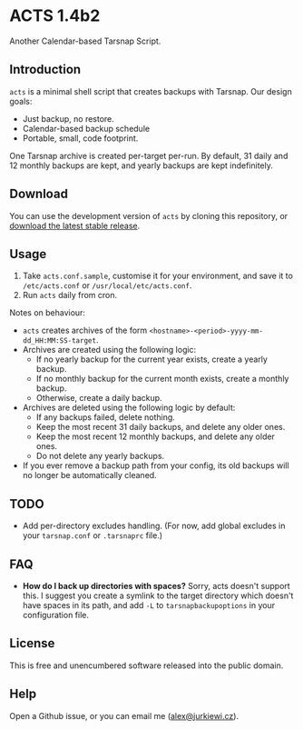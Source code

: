 ACTS 1.4b2
==========

Another Calendar-based Tarsnap Script.

Introduction
------------

`acts` is a minimal shell script that creates backups with Tarsnap. Our
design goals:

-   Just backup, no restore.
-   Calendar-based backup schedule
-   Portable, small, code footprint.

One Tarsnap archive is created per-target per-run. By default,
31 daily and 12 monthly backups are kept, and yearly backups are
kept indefinitely.

Download
--------

You can use the development version of `acts` by cloning this
repository, or [download the latest stable
release](https://github.com/alexjurkiewicz/acts/releases/).

Usage
-----

1.  Take `acts.conf.sample`, customise it for your environment, and save
    it to `/etc/acts.conf` or `/usr/local/etc/acts.conf`.
2.  Run `acts` daily from cron.

Notes on behaviour:

-   `acts` creates archives of the form
    `<hostname>-<period>-yyyy-mm-dd_HH:MM:SS-target`.
-   Archives are created using the following logic:
    -   If no yearly backup for the current year exists, create a yearly
        backup.
    -   If no monthly backup for the current month exists, create a
        monthly backup.
    -   Otherwise, create a daily backup.
-   Archives are deleted using the following logic by default:
    -   If any backups failed, delete nothing.
    -   Keep the most recent 31 daily backups, and delete any older
        ones.
    -   Keep the most recent 12 monthly backups, and delete any older
        ones.
    -   Do not delete any yearly backups.
-   If you ever remove a backup path from your config, its old backups will no longer be automatically cleaned.

TODO
----

-   Add per-directory excludes handling. (For now, add global excludes
    in your `tarsnap.conf` or `.tarsnaprc` file.)

FAQ
---

* **How do I back up directories with spaces?** Sorry, acts doesn't support this. I suggest you create a symlink to the target directory which doesn't have spaces in its path, and add `-L` to `tarsnapbackupoptions` in your configuration file.

License
-------

This is free and unencumbered software released into the public domain.

Help
----

Open a Github issue, or you can email me (<alex@jurkiewi.cz>).
